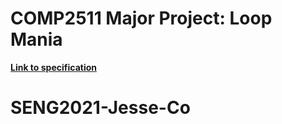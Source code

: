 # COMP2511 Major Project: Loop Mania

[**Link to specification**](https://gitlab.cse.unsw.edu.au/COMP2511/21T2/project-specification)
# SENG2021-Jesse-Co
